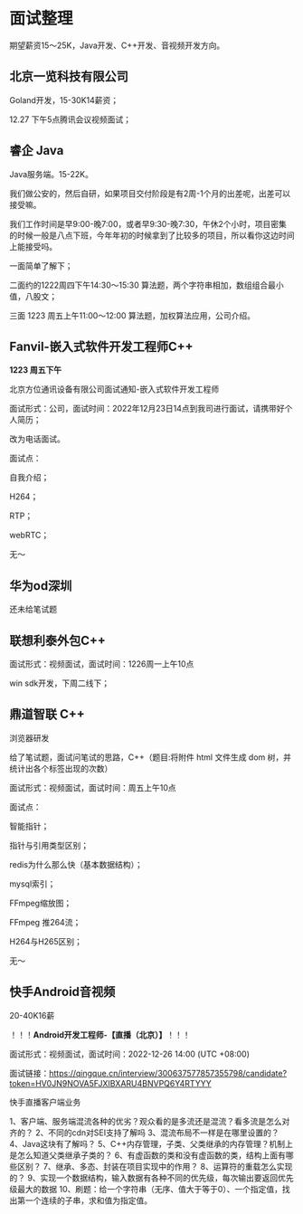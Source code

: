 # 面试整理

期望薪资15～25K，Java开发、C++开发、音视频开发方向。

## 北京一览科技有限公司

Goland开发，15-30K14薪资；

12.27 下午5点腾讯会议视频面试；



## 睿企 Java

Java服务端。15-22K。

我们做公安的，然后自研，如果项目交付阶段是有2周-1个月的出差呢，出差可以接受嘛。

我们工作时间是早9:00-晚7:00，或者早9:30-晚7:30，午休2个小时，项目密集的时候一般是八点下班，今年年初的时候拿到了比较多的项目，所以看你这边时间上能接受吗。

一面简单了解下；

二面约的1222周四下午14:30～15:30 算法题，两个字符串相加，数组组合最小值，八股文；

三面 1223 周五上午11:00～12:00  算法题，加权算法应用，公司介绍。

## Fanvil-嵌入式软件开发工程师C++

**1223 周五下午**

北京方位通讯设备有限公司面试通知-嵌入式软件开发工程师

面试形式：公司，面试时间：2022年12月23日14点到我司进行面试，请携带好个人简历；

改为电话面试。

面试点：

自我介绍；

H264；

RTP；

webRTC；

无～

## 华为od深圳

还未给笔试题

## 联想利泰外包C++

面试形式：视频面试，面试时间：1226周一上午10点

win sdk开发，下周二线下；

## 鼎道智联 C++

浏览器研发

给了笔试题，面试问笔试的思路，C++（题目:将附件 html 文件生成 dom 树，并统计出各个标签出现的次数）

面试形式：视频面试，面试时间：周五上午10点

面试点：

智能指针；

指针与引用类型区别；

redis为什么那么快（基本数据结构）；

mysql索引；

FFmpeg缩放图；

FFmpeg 推264流；

H264与H265区别；

无～

## 快手Android音视频

20-40K16薪

！！！**Android开发工程师-【直播（北京）】**！！！

面试形式：视频面试，面试时间：2022-12-26 14:00 (UTC +08:00)

面试链接：https://qingque.cn/interview/300637577857355798/candidate?token=HV0JN9NOVA5FJXIBXARU4BNVPQ6Y4RTYYY

快手直播客户端业务

1、客户端、服务端混流各种的优劣？观众看的是多流还是混流？看多流是怎么对齐的？
2、不同的cdn对SEI支持了解吗
3、混流布局不一样是在哪里设置的？
4、Java这块有了解吗？
5、C++内存管理，子类、父类继承的内存管理？机制上是怎么知道父类继承子类的？
6、有虚函数的类和没有虚函数的类，结构上面有哪些区别？
7、继承、多态、封装在项目实现中的作用？
8、运算符的重载怎么实现的？
9、实现一个数据结构，输入数据有各种不同的优先级，每次输出要返回优先级最大的数据
10、刷题：给一个字符串（无序、值大于等于0）、一个指定值，找出第一个连续的子串，求和值为指定值。
